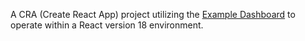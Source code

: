 A CRA (Create React App) project utilizing the [Example Dashboard](../../../packages//examples/dashboard/) to operate
within a React version 18 environment.
